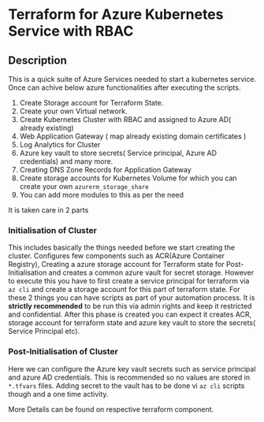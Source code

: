 # Terraform for Azure Kubernetes Service with RBAC

## Description
This is a quick suite of Azure Services needed to start a kubernetes service. Once can achive below azure functionalities after executing the scripts.

1. Create Storage account for Terraform State.
2. Create your own Virtual network.
3. Create Kubernetes Cluster with RBAC and assigned to Azure AD( already existing)
4. Web Application Gateway ( map already existing domain certificates )
5. Log Analytics for Cluster
6. Azure key vault to store secrets( Service principal, Azure AD credentials) and many more.
7. Creating DNS Zone Records for Application Gateway
8. Create storage accounts for Kubernetes Volume for which you can create your own `azurerm_storage_share`
9. You can add more modules to this as per the need

It is taken care in 2 parts

### Initialisation of Cluster
This includes basically the things needed before we start creating the cluster.  Configures few components such as ACR(Azure Container Registry), Creating a azure storage account for Terraform state for Post-Initialisation and creates a common azure vault for secret storage. However to execute this you have to first create a service principal for terraform via `az cli` and create a storage account for this part of terraform state. For these 2 things you can have scripts as part of your automation process. It is **strictly recommended** to be run this via admin rights and keep it restricted and confidential.
   After this phase is created you can expect  it creates ACR, storage account for terraform state and azure key vault to store the secrets( Service Principal etc).

### Post-Initialisation of Cluster
Here we can configure the Azure key vault secrets such as service principal and azure AD credentials. This is recommended so no values are stored in `*.tfvars` files. Adding secret to the vault has to be done vi `az cli` scripts though and a one time activity.

More Details can be found on respective terraform component.